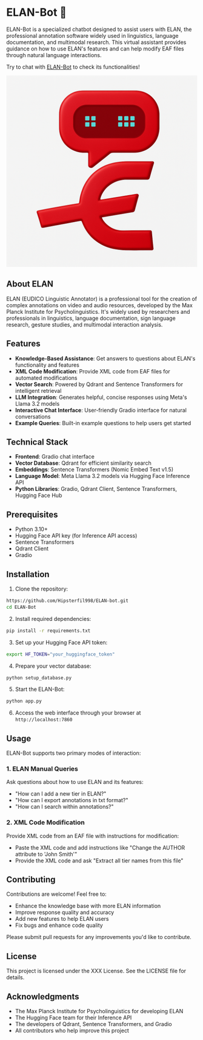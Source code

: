 # ELAN-Bot 🤖

ELAN-Bot is a specialized chatbot designed to assist users with ELAN, the professional annotation software widely used in linguistics, language documentation, and multimodal research. This virtual assistant provides guidance on how to use ELAN's features and can help modify EAF files through natural language interactions.

Try to chat with [ELAN-Bot](https://huggingface.co/spaces/HipFil98/ELAN_bot) to check its functionalities!

<img src="elan_bot.png" alt="Chat with ELAN-BOT"/>

## About ELAN

ELAN (EUDICO Linguistic Annotator) is a professional tool for the creation of complex annotations on video and audio resources, developed by the Max Planck Institute for Psycholinguistics. It's widely used by researchers and professionals in linguistics, language documentation, sign language research, gesture studies, and multimodal interaction analysis.

## Features

- **Knowledge-Based Assistance**: Get answers to questions about ELAN's functionality and features
- **XML Code Modification**: Provide XML code from EAF files for automated modifications
- **Vector Search**: Powered by Qdrant and Sentence Transformers for intelligent retrieval
- **LLM Integration**: Generates helpful, concise responses using Meta's Llama 3.2 models
- **Interactive Chat Interface**: User-friendly Gradio interface for natural conversations
- **Example Queries**: Built-in example questions to help users get started

## Technical Stack

- **Frontend**: Gradio chat interface
- **Vector Database**: Qdrant for efficient similarity search
- **Embeddings**: Sentence Transformers (Nomic Embed Text v1.5)
- **Language Model**: Meta Llama 3.2 models via Hugging Face Inference API
- **Python Libraries**: Gradio, Qdrant Client, Sentence Transformers, Hugging Face Hub

## Prerequisites

- Python 3.10+
- Hugging Face API key (for Inference API access)
- Sentence Transformers
- Qdrant Client
- Gradio

## Installation

1. Clone the repository:
```bash
https://github.com/Hipsterfil998/ELAN-bot.git
cd ELAN-Bot
```

2. Install required dependencies:
```bash
pip install -r requirements.txt
```

3. Set up your Hugging Face API token:
```bash
export HF_TOKEN="your_huggingface_token"
```

4. Prepare your vector database:
```bash
python setup_database.py
```

5. Start the ELAN-Bot:
```bash
python app.py
```

6. Access the web interface through your browser at `http://localhost:7860`

## Usage

ELAN-Bot supports two primary modes of interaction:

### 1. ELAN Manual Queries
Ask questions about how to use ELAN and its features:
- "How can I add a new tier in ELAN?"
- "How can I export annotations in txt format?"
- "How can I search within annotations?"

### 2. XML Code Modification
Provide XML code from an EAF file with instructions for modification:
- Paste the XML code and add instructions like "Change the AUTHOR attribute to 'John Smith'"
- Provide the XML code and ask "Extract all tier names from this file"

## Contributing

Contributions are welcome! Feel free to:
- Enhance the knowledge base with more ELAN information
- Improve response quality and accuracy
- Add new features to help ELAN users
- Fix bugs and enhance code quality

Please submit pull requests for any improvements you'd like to contribute.

## License

This project is licensed under the XXX License. See the LICENSE file for details.

## Acknowledgments

- The Max Planck Institute for Psycholinguistics for developing ELAN
- The Hugging Face team for their Inference API
- The developers of Qdrant, Sentence Transformers, and Gradio
- All contributors who help improve this project
